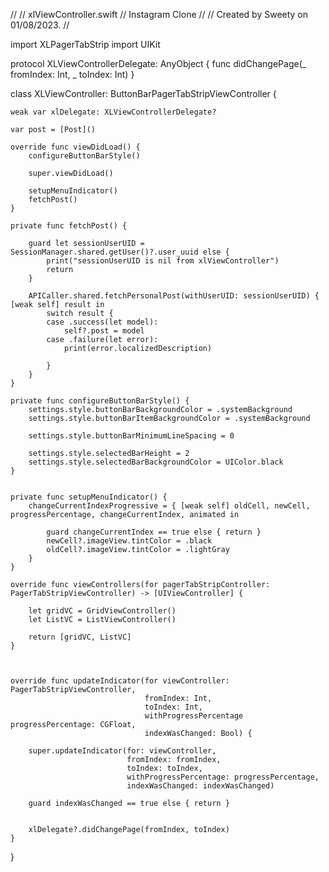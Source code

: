 //
//  xlViewController.swift
//  Instagram Clone
//
//  Created by Sweety on 01/08/2023.
//

import XLPagerTabStrip
import UIKit

protocol XLViewControllerDelegate: AnyObject {
    func didChangePage(_ fromIndex: Int, _ toIndex: Int)
}

class XLViewController: ButtonBarPagerTabStripViewController {
    
    weak var xlDelegate: XLViewControllerDelegate?
    
    var post = [Post]()

    override func viewDidLoad() {
        configureButtonBarStyle()
        
        super.viewDidLoad()

        setupMenuIndicator()
        fetchPost()
    }
    
    private func fetchPost() {
        
        guard let sessionUserUID = SessionManager.shared.getUser()?.user_uuid else {
            print("sessionUserUID is nil from xlViewController")
            return
        }
        
        APICaller.shared.fetchPersonalPost(withUserUID: sessionUserUID) { [weak self] result in
            switch result {
            case .success(let model):
                self?.post = model
            case .failure(let error):
                print(error.localizedDescription)
                
            }
        }
    }
    
    private func configureButtonBarStyle() {
        settings.style.buttonBarBackgroundColor = .systemBackground
        settings.style.buttonBarItemBackgroundColor = .systemBackground
        
        settings.style.buttonBarMinimumLineSpacing = 0
        
        settings.style.selectedBarHeight = 2
        settings.style.selectedBarBackgroundColor = UIColor.black
    }

    
    private func setupMenuIndicator() {
        changeCurrentIndexProgressive = { [weak self] oldCell, newCell, progressPercentage, changeCurrentIndex, animated in
            
            guard changeCurrentIndex == true else { return }
            newCell?.imageView.tintColor = .black
            oldCell?.imageView.tintColor = .lightGray
        }
    }

    override func viewControllers(for pagerTabStripController: PagerTabStripViewController) -> [UIViewController] {
        
        let gridVC = GridViewController()
        let ListVC = ListViewController()
        
        return [gridVC, ListVC]
    }
    
    
    
    override func updateIndicator(for viewController: PagerTabStripViewController,
                                  fromIndex: Int,
                                  toIndex: Int,
                                  withProgressPercentage progressPercentage: CGFloat,
                                  indexWasChanged: Bool) {
        
        super.updateIndicator(for: viewController,
                              fromIndex: fromIndex,
                              toIndex: toIndex,
                              withProgressPercentage: progressPercentage,
                              indexWasChanged: indexWasChanged)
        
        guard indexWasChanged == true else { return }
        

        xlDelegate?.didChangePage(fromIndex, toIndex)
    }
}
